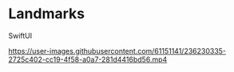 # Landmarks
SwiftUI



https://user-images.githubusercontent.com/61151141/236230335-2725c402-cc19-4f58-a0a7-281d4416bd56.mp4

